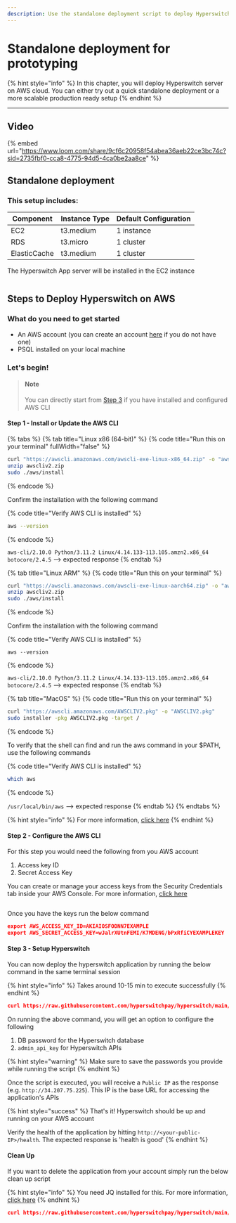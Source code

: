 ```yaml
---
description: Use the standalone deployment script to deploy Hyperswitch on AWS quickly
---
```


# Standalone deployment for prototyping

{% hint style="info" %}
In this chapter, you will deploy Hyperswitch server on AWS cloud. You can either try out a quick standalone deployment or a more scalable production ready setup
{% endhint %}

***

## Video

{% embed url="https://www.loom.com/share/9cf6c20958f54abea36aeb22ce3bc74c?sid=2735fbf0-cca8-4775-94d5-4ca0be2aa8ce" %}

## Standalone deployment

### This setup includes:

| Component    | Instance Type | Default Configuration |
| ------------ | ------------- | --------------------- |
| EC2          | t3.medium     | 1 instance            |
| RDS          | t3.micro      | 1 cluster             |
| ElasticCache | t3.medium     | 1 cluster             |

The Hyperswitch App server will be installed in the EC2 instance

<figure><img src="../../.gitbook/assets/Standalone Deployment.png" alt=""><figcaption></figcaption></figure>

## Steps to Deploy Hyperswitch on AWS

### **What do you need to get started**

* An AWS account (you can create an account [here](https://portal.aws.amazon.com/gp/aws/developer/registration/index.html?refid=em\_127222) if you do not have one)
* PSQL installed on your local machine

### **Let's begin!**

> #### Note
>
> You can directly start from [Step 3](https://hyperswitch-hyperswitchpay.stoplight.io/studio/installation-guide:main?source=8jifq2qd#step-3---setup-hyperswitch) if you have installed and configured AWS CLI

#### Step 1 - Install or Update the AWS CLI

{% tabs %}
{% tab title="Linux x86 (64-bit)" %}
{% code title="Run this on your terminal" fullWidth="false" %}
```bash
curl "https://awscli.amazonaws.com/awscli-exe-linux-x86_64.zip" -o "awscliv2.zip"
unzip awscliv2.zip
sudo ./aws/install
```
{% endcode %}

Confirm the installation with the following command

{% code title="Verify AWS CLI is installed" %}
```bash
aws --version
```
{% endcode %}

`aws-cli/2.10.0 Python/3.11.2 Linux/4.14.133-113.105.amzn2.x86_64 botocore/2.4.5` --> expected response
{% endtab %}

{% tab title="Linux ARM" %}
{% code title="Run this on your terminal" %}
```bash
curl "https://awscli.amazonaws.com/awscli-exe-linux-aarch64.zip" -o "awscliv2.zip"
unzip awscliv2.zip
sudo ./aws/install
```
{% endcode %}

Confirm the installation with the following command

{% code title="Verify AWS CLI is installed" %}
```
aws --version
```
{% endcode %}

`aws-cli/2.10.0 Python/3.11.2 Linux/4.14.133-113.105.amzn2.x86_64 botocore/2.4.5` --> expected response
{% endtab %}

{% tab title="MacOS" %}
{% code title="Run this on your terminal" %}
```bash
curl "https://awscli.amazonaws.com/AWSCLIV2.pkg" -o "AWSCLIV2.pkg"
sudo installer -pkg AWSCLIV2.pkg -target /
```
{% endcode %}

To verify that the shell can find and run the aws command in your $PATH, use the following commands

{% code title="Verify AWS CLI is installed" %}
```bash
which aws
```
{% endcode %}

`/usr/local/bin/aws` --> expected response
{% endtab %}
{% endtabs %}

{% hint style="info" %}
For more information, [click here](https://docs.aws.amazon.com/cli/latest/userguide/getting-started-install.html)
{% endhint %}

#### Step 2 - Configure the AWS CLI

For this step you would need the following from you AWS account

1. Access key ID
2. Secret Access Key

You can create or manage your access keys from the Security Credentials tab inside your AWS Console. For more information, [click here](https://docs.aws.amazon.com/IAM/latest/UserGuide/id\_credentials\_access-keys.html#Using\_CreateAccessKey)

<figure><img src="../../.gitbook/assets/Screenshot 2023-10-12 at 6.00.50 PM.png" alt=""><figcaption></figcaption></figure>

Once you have the keys run the below command

```json
export AWS_ACCESS_KEY_ID=AKIAIOSFODNN7EXAMPLE
export AWS_SECRET_ACCESS_KEY=wJalrXUtnFEMI/K7MDENG/bPxRfiCYEXAMPLEKEY
```

#### Step 3 - Setup Hyperswitch

You can now deploy the hyperswitch application by running the below command in the same terminal session

{% hint style="info" %}
Takes around 10-15 min to execute successfully
{% endhint %}

```json
curl https://raw.githubusercontent.com/hyperswitchpay/hyperswitch/main/aws/hyperswitch_aws_setup.sh | bash
```

On running the above command, you will get an option to configure the following&#x20;

1. DB password for the Hyperswitch database
2. `admin_api_key` for Hyperswitch APIs

{% hint style="warning" %}
Make sure to save the passwords you provide while running the script
{% endhint %}

Once the script is executed, you will receive a `Public IP` as the response (e.g. `http://34.207.75.225`). This IP is the base URL for accessing the application's APIs

{% hint style="success" %}
That's it! Hyperswitch should be up and running on your AWS account

Verify the health of the application by hitting `http://<your-public-IP>/health`. The expected response is 'health is good'
{% endhint %}

#### Clean Up

If you want to delete the application from your account simply run the below clean up script

{% hint style="info" %}
You need JQ installed for this. For more information, [click here](https://jqlang.github.io/jq/download/)
{% endhint %}

```json
curl https://raw.githubusercontent.com/hyperswitchpay/hyperswitch/main/aws/hyperswitch_cleanup_setup.sh | bash
```

